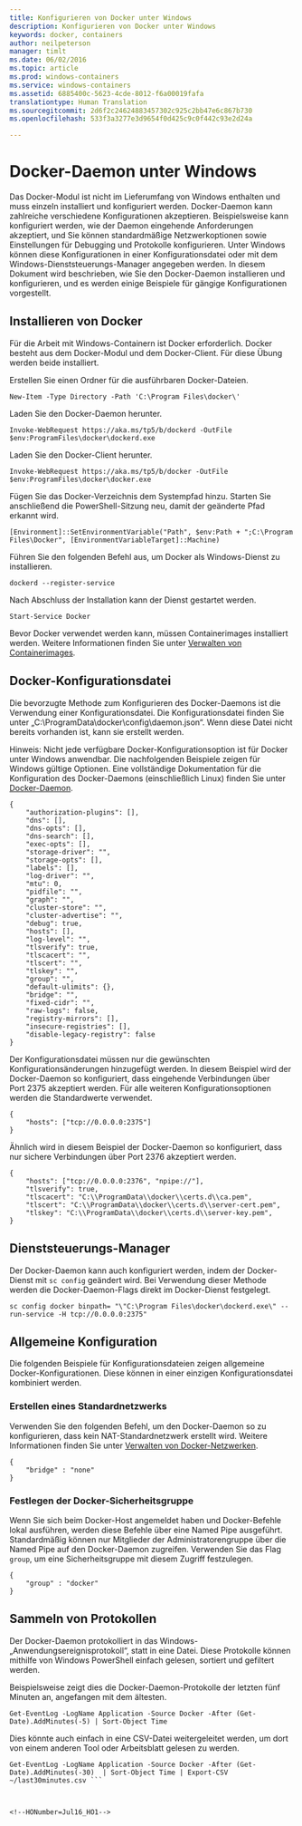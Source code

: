 ```yaml
---
title: Konfigurieren von Docker unter Windows
description: Konfigurieren von Docker unter Windows
keywords: docker, containers
author: neilpeterson
manager: timlt
ms.date: 06/02/2016
ms.topic: article
ms.prod: windows-containers
ms.service: windows-containers
ms.assetid: 6885400c-5623-4cde-8012-f6a00019fafa
translationtype: Human Translation
ms.sourcegitcommit: 2d6f2c24624883457302c925c2bb47e6c867b730
ms.openlocfilehash: 533f3a3277e3d9654f0d425c9c0f442c93e2d24a

---
```


# Docker-Daemon unter Windows

Das Docker-Modul ist nicht im Lieferumfang von Windows enthalten und muss einzeln installiert und konfiguriert werden. Docker-Daemon kann zahlreiche verschiedene Konfigurationen akzeptieren. Beispielsweise kann konfiguriert werden, wie der Daemon eingehende Anforderungen akzeptiert, und Sie können standardmäßige Netzwerkoptionen sowie Einstellungen für Debugging und Protokolle konfigurieren. Unter Windows können diese Konfigurationen in einer Konfigurationsdatei oder mit dem Windows-Dienststeuerungs-Manager angegeben werden. In diesem Dokument wird beschrieben, wie Sie den Docker-Daemon installieren und konfigurieren, und es werden einige Beispiele für gängige Konfigurationen vorgestellt.

## Installieren von Docker

Für die Arbeit mit Windows-Containern ist Docker erforderlich. Docker besteht aus dem Docker-Modul und dem Docker-Client. Für diese Übung werden beide installiert.

Erstellen Sie einen Ordner für die ausführbaren Docker-Dateien.

```none
New-Item -Type Directory -Path 'C:\Program Files\docker\'
```

Laden Sie den Docker-Daemon herunter.

```none
Invoke-WebRequest https://aka.ms/tp5/b/dockerd -OutFile $env:ProgramFiles\docker\dockerd.exe
```

Laden Sie den Docker-Client herunter.

```none
Invoke-WebRequest https://aka.ms/tp5/b/docker -OutFile $env:ProgramFiles\docker\docker.exe
```

Fügen Sie das Docker-Verzeichnis dem Systempfad hinzu. Starten Sie anschließend die PowerShell-Sitzung neu, damit der geänderte Pfad erkannt wird.

```none
[Environment]::SetEnvironmentVariable("Path", $env:Path + ";C:\Program Files\Docker", [EnvironmentVariableTarget]::Machine)
```

Führen Sie den folgenden Befehl aus, um Docker als Windows-Dienst zu installieren.

```none
dockerd --register-service
```

Nach Abschluss der Installation kann der Dienst gestartet werden.

```none
Start-Service Docker
```

Bevor Docker verwendet werden kann, müssen Containerimages installiert werden. Weitere Informationen finden Sie unter [Verwalten von Containerimages](../management/manage_images.md).

## Docker-Konfigurationsdatei

Die bevorzugte Methode zum Konfigurieren des Docker-Daemons ist die Verwendung einer Konfigurationsdatei. Die Konfigurationsdatei finden Sie unter „C:\ProgramData\docker\config\daemon.json“. Wenn diese Datei nicht bereits vorhanden ist, kann sie erstellt werden.

Hinweis: Nicht jede verfügbare Docker-Konfigurationsoption ist für Docker unter Windows anwendbar. Die nachfolgenden Beispiele zeigen für Windows gültige Optionen. Eine vollständige Dokumentation für die Konfiguration des Docker-Daemons (einschließlich Linux) finden Sie unter [Docker-Daemon]( https://docs.docker.com/v1.10/engine/reference/commandline/daemon/).

```none
{
    "authorization-plugins": [],
    "dns": [],
    "dns-opts": [],
    "dns-search": [],
    "exec-opts": [],
    "storage-driver": "",
    "storage-opts": [],
    "labels": [],
    "log-driver": "", 
    "mtu": 0,
    "pidfile": "",
    "graph": "",
    "cluster-store": "",
    "cluster-advertise": "",
    "debug": true,
    "hosts": [],
    "log-level": "",
    "tlsverify": true,
    "tlscacert": "",
    "tlscert": "",
    "tlskey": "",
    "group": "",
    "default-ulimits": {},
    "bridge": "",
    "fixed-cidr": "",
    "raw-logs": false,
    "registry-mirrors": [],
    "insecure-registries": [],
    "disable-legacy-registry": false
}
```

Der Konfigurationsdatei müssen nur die gewünschten Konfigurationsänderungen hinzugefügt werden. In diesem Beispiel wird der Docker-Daemon so konfiguriert, dass eingehende Verbindungen über Port 2375 akzeptiert werden. Für alle weiteren Konfigurationsoptionen werden die Standardwerte verwendet.

```none
{
    "hosts": ["tcp://0.0.0.0:2375"]
}
```

Ähnlich wird in diesem Beispiel der Docker-Daemon so konfiguriert, dass nur sichere Verbindungen über Port 2376 akzeptiert werden.

```none
{
    "hosts": ["tcp://0.0.0.0:2376", "npipe://"],
    "tlsverify": true,
    "tlscacert": "C:\\ProgramData\\docker\\certs.d\\ca.pem",
    "tlscert": "C:\\ProgramData\\docker\\certs.d\\server-cert.pem",
    "tlskey": "C:\\ProgramData\\docker\\certs.d\\server-key.pem",
}
```



## Dienststeuerungs-Manager

Der Docker-Daemon kann auch konfiguriert werden, indem der Docker-Dienst mit `sc config` geändert wird. Bei Verwendung dieser Methode werden die Docker-Daemon-Flags direkt im Docker-Dienst festgelegt.


```none
sc config docker binpath= "\"C:\Program Files\docker\dockerd.exe\" --run-service -H tcp://0.0.0.0:2375"
```

## Allgemeine Konfiguration

Die folgenden Beispiele für Konfigurationsdateien zeigen allgemeine Docker-Konfigurationen. Diese können in einer einzigen Konfigurationsdatei kombiniert werden.

### Erstellen eines Standardnetzwerks 

Verwenden Sie den folgenden Befehl, um den Docker-Daemon so zu konfigurieren, dass kein NAT-Standardnetzwerk erstellt wird. Weitere Informationen finden Sie unter [Verwalten von Docker-Netzwerken](../management/container_networking.md).

```none
{
    "bridge" : "none"
}
```

### Festlegen der Docker-Sicherheitsgruppe

Wenn Sie sich beim Docker-Host angemeldet haben und Docker-Befehle lokal ausführen, werden diese Befehle über eine Named Pipe ausgeführt. Standardmäßig können nur Mitglieder der Administratorengruppe über die Named Pipe auf den Docker-Daemon zugreifen. Verwenden Sie das Flag `group`, um eine Sicherheitsgruppe mit diesem Zugriff festzulegen.

```none
{
    "group" : "docker"
}
```


## Sammeln von Protokollen
Der Docker-Daemon protokolliert in das Windows-„Anwendungsereignisprotokoll“, statt in eine Datei. Diese Protokolle können mithilfe von Windows PowerShell einfach gelesen, sortiert und gefiltert werden.

Beispielsweise zeigt dies die Docker-Daemon-Protokolle der letzten fünf Minuten an, angefangen mit dem ältesten.
```
Get-EventLog -LogName Application -Source Docker -After (Get-Date).AddMinutes(-5) | Sort-Object Time 
```

Dies könnte auch einfach in eine CSV-Datei weitergeleitet werden, um dort von einem anderen Tool oder Arbeitsblatt gelesen zu werden.
```
Get-EventLog -LogName Application -Source Docker -After (Get-Date).AddMinutes(-30)  | Sort-Object Time | Export-CSV ~/last30minutes.csv ```



<!--HONumber=Jul16_HO1-->


